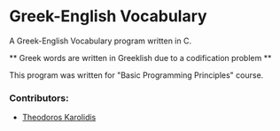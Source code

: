 # Greek-English Vocabulary

A Greek-English Vocabulary program written in C.

** Greek words are written in Greeklish due to a codification problem **

This program was written for "Basic Programming Principles" course.

### Contributors:
* [Theodoros Karolidis](https://github.com/karolidis)

